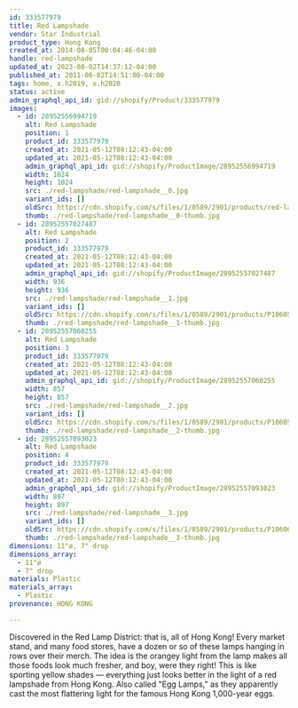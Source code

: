 ```yaml
---
id: 333577979
title: Red Lampshade
vendor: Star Industrial
product_type: Hong Kong
created_at: 2014-08-05T00:04:46-04:00
handle: red-lampshade
updated_at: 2023-08-02T14:37:12-04:00
published_at: 2011-06-02T14:51:00-04:00
tags: home, x.h2019, x.h2020
status: active
admin_graphql_api_id: gid://shopify/Product/333577979
images:
  - id: 28952556994719
    alt: Red Lampshade
    position: 1
    product_id: 333577979
    created_at: 2021-05-12T08:12:43-04:00
    updated_at: 2021-05-12T08:12:43-04:00
    admin_graphql_api_id: gid://shopify/ProductImage/28952556994719
    width: 1024
    height: 1024
    src: ./red-lampshade/red-lampshade__0.jpg
    variant_ids: []
    oldSrc: https://cdn.shopify.com/s/files/1/0589/2901/products/red-lampshade_1_6d59eb22-c455-49bd-a386-5c8788c40a37.jpg?v=1620821563
    thumb: ./red-lampshade/red-lampshade__0-thumb.jpg
  - id: 28952557027487
    alt: Red Lampshade
    position: 2
    product_id: 333577979
    created_at: 2021-05-12T08:12:43-04:00
    updated_at: 2021-05-12T08:12:43-04:00
    admin_graphql_api_id: gid://shopify/ProductImage/28952557027487
    width: 936
    height: 936
    src: ./red-lampshade/red-lampshade__1.jpg
    variant_ids: []
    oldSrc: https://cdn.shopify.com/s/files/1/0589/2901/products/P1060521_b42be655-b417-4e38-88ec-e2456c5e0b4f.jpg?v=1620821563
    thumb: ./red-lampshade/red-lampshade__1-thumb.jpg
  - id: 28952557060255
    alt: Red Lampshade
    position: 3
    product_id: 333577979
    created_at: 2021-05-12T08:12:43-04:00
    updated_at: 2021-05-12T08:12:43-04:00
    admin_graphql_api_id: gid://shopify/ProductImage/28952557060255
    width: 857
    height: 857
    src: ./red-lampshade/red-lampshade__2.jpg
    variant_ids: []
    oldSrc: https://cdn.shopify.com/s/files/1/0589/2901/products/P1060548_4f2b8fe1-7c40-4a36-a182-2976134c678f.jpg?v=1620821563
    thumb: ./red-lampshade/red-lampshade__2-thumb.jpg
  - id: 28952557093023
    alt: Red Lampshade
    position: 4
    product_id: 333577979
    created_at: 2021-05-12T08:12:43-04:00
    updated_at: 2021-05-12T08:12:43-04:00
    admin_graphql_api_id: gid://shopify/ProductImage/28952557093023
    width: 897
    height: 897
    src: ./red-lampshade/red-lampshade__3.jpg
    variant_ids: []
    oldSrc: https://cdn.shopify.com/s/files/1/0589/2901/products/P1060675_3692fa0b-ec4c-4ffa-b239-1b01621d8bd8.jpg?v=1620821563
    thumb: ./red-lampshade/red-lampshade__3-thumb.jpg
dimensions: 11"ø, 7" drop
dimensions_array:
  - 11"ø
  - 7" drop
materials: Plastic
materials_array:
  - Plastic
provenance: HONG KONG

---
```


Discovered in the Red Lamp District: that is, all of Hong Kong! Every market stand, and many food stores, have a dozen or so of these lamps hanging in rows over their merch. The idea is the orangey light from the lamp makes all those foods look much fresher, and boy, were they right! This is like sporting yellow shades — everything just looks better in the light of a red lampshade from Hong Kong. Also called "Egg Lamps," as they apparently cast the most flattering light for the famous Hong Kong 1,000-year eggs.